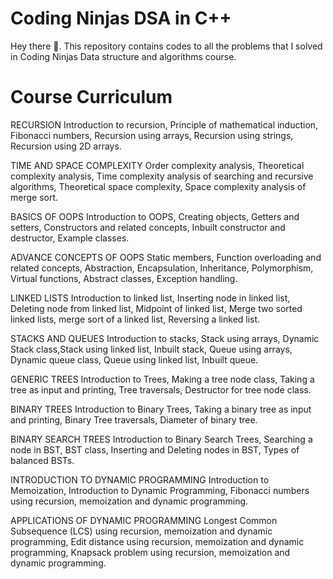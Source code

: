 # Coding Ninjas DSA in C++

Hey there 👋. This repository contains codes to all the problems that I solved in Coding Ninjas Data structure and algorithms course.

# Course Curriculum
RECURSION
Introduction to recursion, Principle of mathematical induction, Fibonacci numbers, Recursion using arrays, Recursion using strings, Recursion using 2D arrays.

TIME AND SPACE COMPLEXITY
Order complexity analysis, Theoretical complexity analysis, Time complexity analysis of searching and recursive algorithms, Theoretical space complexity, Space complexity analysis of merge sort.

BASICS OF OOPS
Introduction to OOPS, Creating objects, Getters and setters, Constructors and related concepts, Inbuilt constructor and destructor, Example classes.

ADVANCE CONCEPTS OF OOPS
Static members, Function overloading and related concepts, Abstraction, Encapsulation, Inheritance, Polymorphism, Virtual functions, Abstract classes, Exception handling.

LINKED LISTS
Introduction to linked list, Inserting node in linked list, Deleting node from linked list, Midpoint of linked list, Merge two sorted linked lists, merge sort of a linked list, Reversing a linked list.

STACKS AND QUEUES
Introduction to stacks, Stack using arrays, Dynamic Stack class,Stack using linked list, Inbuilt stack, Queue using arrays, Dynamic queue class, Queue using linked list, Inbuilt queue.

GENERIC TREES
Introduction to Trees, Making a tree node class, Taking a tree as input and printing, Tree traversals, Destructor for tree node class.

BINARY TREES
Introduction to Binary Trees, Taking a binary tree as input and printing, Binary Tree traversals, Diameter of binary tree.

BINARY SEARCH TREES
Introduction to Binary Search Trees, Searching a node in BST, BST class, Inserting and Deleting nodes in BST, Types of balanced BSTs.

INTRODUCTION TO DYNAMIC PROGRAMMING
Introduction to Memoization, Introduction to Dynamic Programming, Fibonacci numbers using recursion, memoization and dynamic programming.

APPLICATIONS OF DYNAMIC PROGRAMMING
Longest Common Subsequence (LCS) using recursion, memoization and dynamic programming, Edit distance using recursion, memoization and dynamic programming, Knapsack problem using recursion, memoization and dynamic programming.
